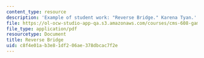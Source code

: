 ```yaml
---
content_type: resource
description: 'Example of student work: "Reverse Bridge." Karena Tyan.'
file: https://ol-ocw-studio-app-qa.s3.amazonaws.com/courses/cms-608-game-design-spring-2008/c8f4e01ab3e81df206ae378dbcac7f2e_tyan2.pdf
file_type: application/pdf
resourcetype: Document
title: Reverse Bridge
uid: c8f4e01a-b3e8-1df2-06ae-378dbcac7f2e
---
```

